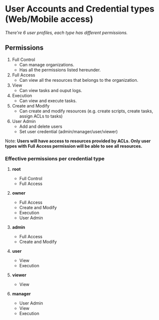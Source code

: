 User Accounts and Credential types (Web/Mobile access)
======================================================

_There're 6 user profiles, each type has different permissions._

## Permissions
1. Full Control
    * Can manage organizations.
    * Has all the permissions listed hereunder.
2. Full Access
    * Can view all the resources that belongs to the organization.
3. View 
    * Can view tasks and ouput logs.
4. Execution
    * Can view and execute tasks.
5. Create and Modify
    * Can create and modify resources (e.g. create scripts, create tasks, assign ACLs to tasks)
6. User Admin
    * Add and delete users
    * Set user credential (admin/manager/user/viewer)

Note: **Users will have access to resources provided by ACLs. Only user types with Full Access permission will be able to see all resources.**


### Effective permissions per credential type

1. **root**
    * Full Control
    * Full Access

2. **owner**
    * Full Access
    * Create and Modify
    * Execution
    * User Admin

3. **admin**
    * Full Access
    * Create and Modify

4. **user**
    * View
    * Execution

5. **viewer**
    * View

6. **manager**
    * User Admin
    * View
    * Execution
